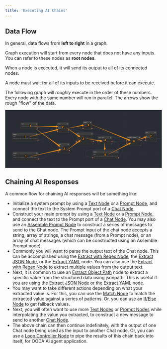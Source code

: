 ```yaml
---
title: 'Executing AI Chains'
---
```


## Data Flow

In general, data flows from **left to right** in a graph.

Graph execution will start from every node that does not have any inputs. You can refer to these nodes as **root nodes**.

When a node is executed, it will send its output to all of its connected nodes.

A node must wait for all of its inputs to be received before it can execute.

The following graph will _roughly_ execute in the order of these numbers. Every node with the same number will run in parallel. The arrows show the rough "flow" of the data.

![Data Flow](assets/data-flow.png)

## Chaining AI Responses

A common flow for chaining AI responses will be something like:

- Initialize a system prompt by using a [Text Node](../node-reference/text) or a [Prompt Node](../node-reference/prompt), and connect the text to the System Prompt port of a [Chat Node](../node-reference/chat).
- Construct your main prompt by using a [Text Node](../node-reference/text) or a [Prompt Node](../node-reference/prompt), and connect the text to the Prompt port of a [Chat Node](../node-reference/chat). You may also use an [Assemble Prompt Node](../node-reference/assemble-prompt) to construct a series of messages to send to the Chat node. The Prompt input of the chat node accepts a string, array of strings, a chat message (from a Prompt node), or an array of chat messages (which can be constructed using an Assemble Prompt node).
- Commonly you will want to parse the output text of the Chat node. This can be accomplished using the [Extract with Regex Node](../node-reference/extract-with-regex), the [Extract JSON Node](../node-reference/extract-json), or the [Extract YAML](../node-reference/extract-yaml) node. You can also use the [Extract with Regex Node](../node-reference/extract-with-regex) to extract multiple values from the output text.
- Next, it is common to use an [Extract Object Path](../node-reference/extract-object-path) node to extract a specific value from the structured data using jsonpath. This is useful if you are using the [Extract JSON Node](../node-reference/extract-json) or the [Extract YAML](../node-reference/extract-yaml) node.
- You may want to take different actions depending on what your extracted value is. For this, you can use the [Match Node](../node-reference/match) to match the extracted value against a series of patterns. Or, you can use an [If/Else Node](../node-reference/if-else) to get fallback values.
- Next, you will often want to use more [Text Nodes](../node-reference/text) or [Prompt Nodes](../node-reference/prompt) while interpolating the value you extracted, to construct a new message to send to another [Chat Node](../node-reference/chat).
- The above chain can then continue indefinitely, with the output of one Chat node being used as the input to another Chat node. Or, you can use a [Loop Controller Node](../node-reference/loop-controller) to pipe the results of this chain back into itself, for OODA AI agent application.
